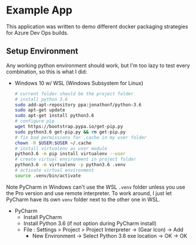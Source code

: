 # Example App

This application was written to demo different docker packaging strategies for Azure Dev Ops builds.

## Setup Environment

Any working python environment should work, but I'm too lazy to test every combination, so this is what I did:

* Windows 10 w/ WSL (Windows Subsystem for Linux)
    ```bash
    # current folder should be the project folder
    # install python 3.6
    sudo add-apt-repository ppa:jonathonf/python-3.6
    sudo apt-get update
    sudo apt-get install python3.6
    # configure pip
    wget https://bootstrap.pypa.io/get-pip.py
    sudo python3.6 get-pip.py && rm get-pip.py
    # fix bad permissions for .cache in my user folder
    chown -R $USER:$USER ~/.cache
    # install virtualenv as user module
    python3.6 -m pip install virtualenv --user
    # create virtual environment in project folder  
    python3.6 -m virtualenv -p python3.6 .venv
    # activate virtual environment
    source .venv/bin/activate
    ```
    
Note PyCharm in Windows can't use the WSL `.venv` folder unless you use the Pro version and use remote interpreter.
To work around, I just let PyCharm have its own `venv` folder next to the other one in WSL.

* PyCharm
    * Install PyCharm
    * Install Python 3.6 (if not option during PyCharm install)
    * File : Settings > Project > Project Interpreter -> (Gear Icon) -> Add
        * New Environment -> Select Python 3.6 exe location -> OK -> OK

